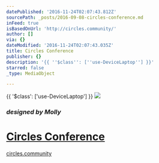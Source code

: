 ```yaml
---
datePublished: '2016-11-24T02:07:43.812Z'
sourcePath: _posts/2016-09-08-circles-conference.md
inFeed: true
isBasedOnUrl: 'http://circles.community/'
author: []
via: {}
dateModified: '2016-11-24T02:07:43.035Z'
title: Circles Conference
publisher: {}
description: '{{ ''$class'': [''use-DeviceLaptop''] }}'
starred: false
_type: MediaObject

---
```

{{ '$class': \['use-DeviceLaptop'\] }}
![](https://the-grid-user-content.s3-us-west-2.amazonaws.com/1f4e81fc-6cae-45c3-9bc5-9fb84dcacbb2.png)

### _designed by Molly_

# [Circles Conference][0]

[circles.community][1]

[0]: http://circles.community/ "Circles Conf Community"
[1]: http://circles.community/